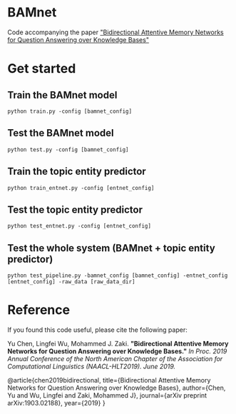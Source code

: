 # BAMnet


Code accompanying the paper ["Bidirectional Attentive Memory Networks for Question Answering over Knowledge Bases"](https://arxiv.org/abs/1903.02188)


# Get started

## Train the BAMnet model
`python train.py -config [bamnet_config]`

## Test the BAMnet model
`python test.py -config [bamnet_config]`

## Train the topic entity predictor
`python train_entnet.py -config [entnet_config]`

## Test the topic entity predictor
`python test_entnet.py -config [entnet_config]`

## Test the whole system (BAMnet + topic entity predictor)
`python test_pipeline.py -bamnet_config [bamnet_config] -entnet_config [entnet_config] -raw_data [raw_data_dir]`


# Reference

If you found this code useful, please cite the following paper:

Yu Chen, Lingfei Wu, Mohammed J. Zaki. **"Bidirectional Attentive Memory Networks for Question Answering over Knowledge Bases."** *In Proc. 2019 Annual Conference of the North American Chapter of the Association for Computational Linguistics (NAACL-HLT2019). June 2019.*

@article{chen2019bidirectional,
  title={Bidirectional Attentive Memory Networks for Question Answering over Knowledge Bases},
  author={Chen, Yu and Wu, Lingfei and Zaki, Mohammed J},
  journal={arXiv preprint arXiv:1903.02188},
  year={2019}
}
